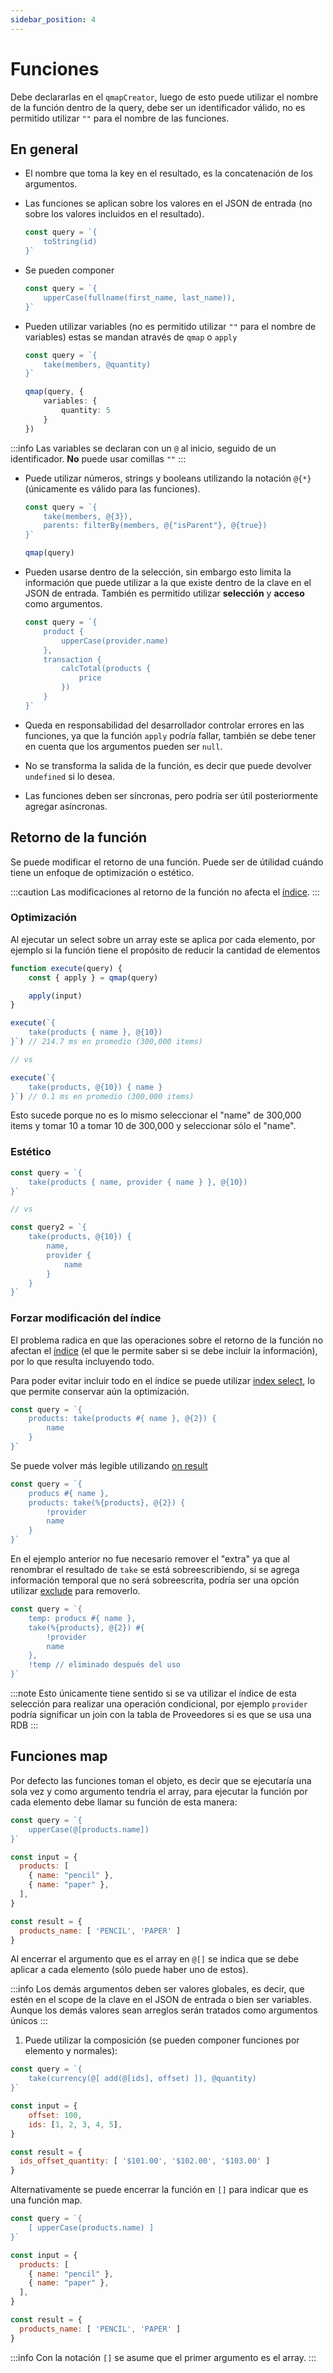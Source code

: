 ```yaml
---
sidebar_position: 4
---
```


# Funciones
Debe declararlas en el `qmapCreator`, luego de esto
puede utilizar el nombre de la función dentro de la query,
debe ser un identificador válido, no es permitido utilizar
`""` para el nombre de las funciones.

## En general

-   El nombre que toma la key en el resultado, es la concatenación de los
    argumentos.

-   Las funciones se aplican sobre los valores en el JSON de entrada
    (no sobre los valores incluidos en el resultado).
    ```javascript
    const query = `{
        toString(id)
    }`
    ```

-   Se pueden componer
    ```javascript
    const query = `{
        upperCase(fullname(first_name, last_name)),
    }`
    ```
-   Pueden utilizar variables (no es permitido utilizar `""` para el nombre
    de variables) estas se mandan através de `qmap` o `apply`
    ```typescript
    const query = `{
        take(members, @quantity)
    }`

    qmap(query, {
        variables: {
            quantity: 5
        }
    })
    ```

:::info
Las variables se declaran con un `@` al inicio, seguido de un identificador.
**No** puede usar comillas `""`
:::

-   Puede utilizar números, strings y booleans utilizando la notación `@{*}`
    (únicamente es válido para las funciones).
    ```typescript
    const query = `{
        take(members, @{3}),
        parents: filterBy(members, @{"isParent"}, @{true})
    }`

    qmap(query)
    ```

-   Pueden usarse dentro de la selección, sin embargo esto limita la información
    que puede utilizar a la que existe dentro de la clave en el JSON
    de entrada. También es permitido utilizar **selección** y
    **acceso** como argumentos.
    ```javascript
    const query = `{
        product {
            upperCase(provider.name)
        },
        transaction {
            calcTotal(products {
                price
            })
        }
    }`
    ```

-   Queda en responsabilidad del desarrollador controlar
    errores en las funciones, ya que la función `apply` podría
    fallar, también se debe tener en cuenta que los argumentos
    pueden ser `null`.

-   No se transforma la salida de la función, es decir que
    puede devolver `undefined` si lo desea.

-   Las funciones deben ser síncronas, pero podría ser útil
    posteriormente agregar asíncronas.


## Retorno de la función
Se puede modificar el retorno de una función. Puede ser
de útilidad cuándo tiene un enfoque de optimización o
estético.

:::caution
Las modificaciones al retorno de la función no
afecta el [índice](../instance#includes).
:::

### Optimización
Al ejecutar un select sobre un array este se aplica por
cada elemento, por ejemplo si la función tiene el propósito
de reducir la cantidad de elementos

```javascript
function execute(query) {
    const { apply } = qmap(query)

    apply(input)
}

execute(`{
    take(products { name }, @{10})
}`) // 214.7 ms en promedio (300,000 items)

// vs

execute(`{
    take(products, @{10}) { name }
}`) // 0.1 ms en promedio (300,000 items)
```

Esto sucede porque no es lo mismo seleccionar el "name" de 300,000
items y tomar 10 a tomar 10 de 300,000 y seleccionar sólo el "name".

### Estético
```javascript
const query = `{
    take(products { name, provider { name } }, @{10})
}`

// vs

const query2 = `{
    take(products, @{10}) {
        name,
        provider {
            name
        }
    }
}`
```

### Forzar modificación del índice
El problema radica en que las operaciones sobre el retorno de
la función no afectan el [índice](../instance#includes) (el que le
permite saber si se debe incluir la información), por lo que resulta
incluyendo todo.

Para poder evitar incluir todo en el índice se puede utilizar [index select](./index-select),
lo que permite conservar aún la optimización.

```javascript
const query = `{
    products: take(products #{ name }, @{2}) {
        name
    }
}`
```

Se puede volver más legible utilizando [on result](./onresult)


```javascript
const query = `{
    producs #{ name },
    products: take(%{products}, @{2}) {
        !provider
        name
    }
}`
```

En el ejemplo anterior no fue necesario remover
el "extra" ya que al renombrar el resultado
de `take` se está sobreescribiendo, si se agrega información
temporal que no será sobreescrita, podría ser una opción
utilizar [exclude](./exclude) para removerlo.

```javascript
const query = `{
    temp: producs #{ name },
    take(%{products}, @{2}) #{
        !provider
        name
    },
    !temp // eliminado después del uso
}`
```

:::note
Esto únicamente tiene sentido si se va utilizar el índice de esta selección para
realizar una operación condicional, por ejemplo `provider` podría significar
un join con la tabla de Proveedores si es que se usa una RDB
:::

## Funciones map
Por defecto las funciones toman el objeto, es decir
que se ejecutaría una sola vez y como argumento tendría el array,
para ejecutar la función por cada elemento debe llamar
su función de esta manera:

```javascript
const query = `{
    upperCase(@[products.name])
}`

const input = {
  products: [
    { name: "pencil" },
    { name: "paper" },
  ],
}

const result = {
  products_name: [ 'PENCIL', 'PAPER' ]
}
```

Al encerrar el argumento que es el array en `@[]` se indica
que se debe aplicar a cada elemento (sólo puede haber uno de estos).

:::info
Los demás argumentos deben ser valores globales, es decir,
que estén en el scope de la clave en el JSON de entrada
o bien ser variables. Aunque los demás valores sean
arreglos serán tratados como argumentos únicos
:::

1. Puede utilizar la composición (se pueden componer funciones
por elemento y normales):

```javascript
const query = `{
    take(currency(@[ add(@[ids], offset) ]), @quantity)
}`

const input = {
    offset: 100,
    ids: [1, 2, 3, 4, 5],
}

const result = {
  ids_offset_quantity: [ '$101.00', '$102.00', '$103.00' ]
}
```

Alternativamente se puede encerrar la función en `[]` para indicar
que es una función map.

```javascript
const query = `{
    [ upperCase(products.name) ]
}`

const input = {
  products: [
    { name: "pencil" },
    { name: "paper" },
  ],
}

const result = {
  products_name: [ 'PENCIL', 'PAPER' ]
}
```

:::info
Con la notación `[]` se asume que el primer argumento es
el array.
:::
